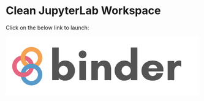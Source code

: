 # Clean JupyterLab Workspace

Click on the below link to launch: 

[![Binder](binder/binder-logo.svg)](https://mybinder.org/v2/gh/beginnerSC/sandbox-stable/master?urlpath=lab)
